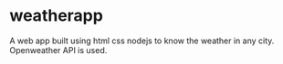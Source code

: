 # weatherapp
A web app built using html css nodejs to know the weather in any city. Openweather API is used.
